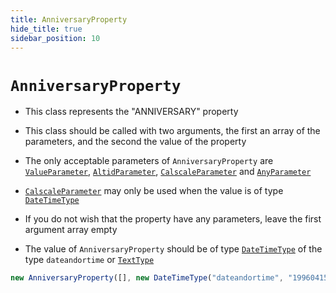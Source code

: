 ```yaml
---
title: AnniversaryProperty
hide_title: true
sidebar_position: 10
---
```


# `AnniversaryProperty`

- This class represents the "ANNIVERSARY" property

- This class should be called with two arguments, the first an array of the
  parameters, and the second the value of the property

- The only acceptable parameters of `AnniversaryProperty` are
  [`ValueParameter`](/documentation/parameters/valueparameter),
  [`AltidParameter`](/documentation/parameters/altidparameter),
  [`CalscaleParameter`](/documentation/parameters/calscaleparameter) and
  [`AnyParameter`](/documentation/parameters/anyparameter)

- [`CalscaleParameter`](/documentation/parameters/calscaleparameter) may only
  be used when the value is of type
  [`DateTimeType`](/documentation/values/datetimetype)

- If you do not wish that the property have any parameters, leave the first
  argument array empty

- The value of `AnniversaryProperty` should be of type
  [`DateTimeType`](/documentation/values/datetimetype) of the type
  `dateandortime` or
  [`TextType`](/documentation/values/texttype-and-textlisttype)

```js
new AnniversaryProperty([], new DateTimeType("dateandortime", "19960415"));
```
